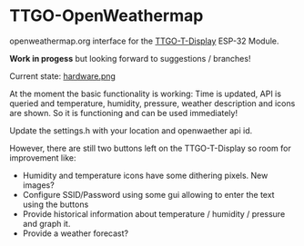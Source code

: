 # TTGO-OpenWeathermap
openweathermap.org interface for the [TTGO-T-Display](https://github.com/Xinyuan-LilyGO/TTGO-T-Display/blob/master/TTGO-T-Display.ino) ESP-32 Module.

**Work in progess** but looking forward to suggestions / branches!

Current state: [hardware.png](https://github.com/rzeldent/TTGO-OpenWeather/blob/develop/hardware.png)

At the moment the basic functionality is working: Time is updated, API is queried and temperature, humidity, pressure, weather description and icons are shown. So it is functioning and can be used immediately!

Update the settings.h with your location and openwaether api id.

However, there are still two buttons left on the TTGO-T-Display so room for improvement like:

- Humidity and temperature icons have some dithering pixels. New images?
- Configure SSID/Password using some gui allowing to enter the text using the buttons
- Provide historical information about temperature / humidity / pressure and graph it.
- Provide a weather forecast?

